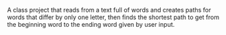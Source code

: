 A class project that reads from a text full of words and creates paths for words that differ by only one letter, then finds the shortest path to get from the beginning word to the ending word given by user input.
